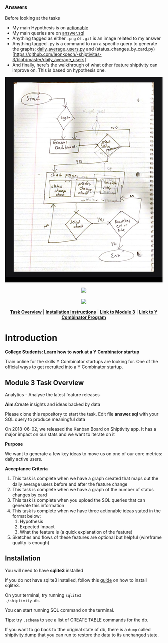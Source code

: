### Answers
Before looking at the tasks 
 - My main Hypothesis is on [actionable](https://github.com/leonkoech/-shiptivitas-3/blob/master/actionable.md)
 - My main queries are on [answer.sql](https://github.com/leonkoech/-shiptivitas-3/blob/master/answer.sql)
 - Anything tagged as either `.png` or `.gif` is an image related to my answer 
 - Anything tagged `.py` is a command to run a specific query to generate the graphs; [daily_average_users.py](https://github.com/leonkoech/-shiptivitas-3/blob/master/daily_average_users) and (status_changes_by_card.py)[https://github.com/leonkoech/-shiptivitas-3/blob/master/daily_average_users]
 - And finally, here's the walkthrough of what other feature shiptivity can improve on. This is based on hypothesis one. 
 
![hypothesis 1 image](https://github.com/leonkoech/-shiptivitas-3/blob/master/hypothesis-feature-s3.jpeg)


<p align="center">
<a href="https://www.insidesherpa.com/virtual-internships/prototype/oRMogWRHeewqHzA7u/College%20Students%3A%20Learn%20how%20to%20work%20at%20a%20YC%20startup">
<img src="https://s3-ap-southeast-2.amazonaws.com/insidesherpa-assets/yc/yc-blade.png"></a>
<br><br>
  <a href="https://www.insidesherpa.com/virtual-internships/prototype/oRMogWRHeewqHzA7u/College%20Students%3A%20Learn%20how%20to%20work%20at%20a%20YC%20startup">
  <img src="https://s3-ap-southeast-2.amazonaws.com/insidesherpa-assets/yc/workatastartup_logo_orange-c2a27f6374f9395166ee9906e2e0873af835b3c6132ae6aa0543582298567041.svg"></a>
</p>

<p align="center"> 
	<b><a href="#task">Task Overview</a></b>
	|
	<b><a href="#installation">Installation Instructions</a></b>
	| 
	<b><a href="https://www.insidesherpa.com/modules/oRMogWRHeewqHzA7u/nEg96uYWs9oh5Jrbc" target="_blank">Link to Module 3</a></b>		
	| 
	<b><a href="https://www.insidesherpa.com/virtual-internships/prototype/oRMogWRHeewqHzA7u/College%20Students%3A%20Learn%20how%20to%20work%20at%20a%20YC%20startup">Link to Y Combinator Program</a></b>
</p>

<h1> Introduction</h1> 
<b> College Students: Learn how to work at a Y Combinator startup </b>
<p>Train online for the skills Y Combinator startups are looking for. One of the official ways to get recruited into a Y Combinator startup.</p>

<h2 id="task"> Module 3 Task Overview </h2>
<p>Analytics - Analyse the latest feature releases</p>
<p> <b>Aim:</b>Create insights and ideas backed by data</p>

<p>Please clone this repository to start the task. Edit file <b>answer.sql</b> with your SQL query to produce meaningful data</p>

<p>On 2018-06-02, we released the Kanban Board on Shiptivity app. It has a major impact on our stats and we want to iterate on it</p>

<b>Purpose</b>
<p>We want to generate a few key ideas to move us on one of our core metrics: daily active users.</p>

<b>Acceptance Criteria</b>
<ol>
<li>This task is complete when we have a graph created that maps out the daily average users before and after the feature change</li>
<li>This task is complete when we have a graph of the number of status changes by card</li>
<li>This task is complete when you upload the SQL queries that can generate this information</li>
<li>This task is complete when we have three actionable ideas stated in the format below:
<ol>
	<li>Hypothesis </li>
	<li>Expected Impact </li>
	<li>What the feature is (a quick explanation of the feature)</li>
</ol>
</li>
<li>Sketches and flows of these features are optional but helpful (wireframe quality is enough)</li>
</ol>

<h2 id="installation" >Installation</h2>

<p>
You will need to have <b>sqlite3</b> installed

If you do not have sqlite3 installed, follow this <a href="https://www.tutorialspoint.com/sqlite/sqlite_installation.htm">guide</a> on how to install sqlite3.

On your terminal, try running <code>sqlite3 ./shiptivity.db</code>.

You can start running SQL command on the terminal.
</p>
<p>Tips: try <code>.schema</code> to see a list of CREATE TABLE commands for the db.</p>

<p> If you want to go back to tthe original state of db, there is a <code>dump</code> called shiptivity.dump that you can run to restore the data to its unchanged state.
